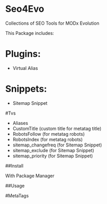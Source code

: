 Seo4Evo
=======

Collections of SEO Tools for MODx Evolution

This Package includes:

# Plugins:
* Virtual Alias

# Snippets:
* Sitemap Snippet

#Tvs

* Aliases
* CustomTitle (custom title for metatag title)
* RobotsFollow (for metatag robots)
* RobotsIndex (for metatag robots)
* sitemap_changefreq (for Sitemap Snippet)
* sitemap_exclude (for Sitemap Snippet)
* sitemap_priority (for Sitemap Snippet)

##Install

With Package Manager

##Usage

#MetaTags

<title>[*CustomTitle*]</title>
<meta name="robots" content="[*RobotsIndex*], [*RobotsFollow*]" />


